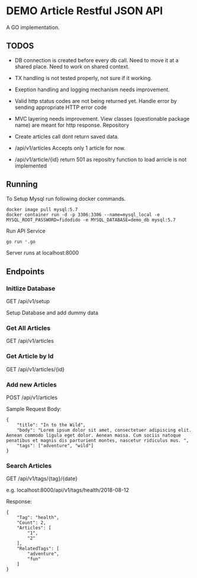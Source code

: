 # DEMO Article Restful JSON API
A GO implementation.

## TODOS
- DB connection is created before every db call. Need to move it at a shared place. Need to work on shared context.
- TX handling is not tested properly, not sure if it working.
- Exeption handling and logging mechanism needs improvement.

- Valid http status codes are not being returned yet. Handle error by sending appropriate HTTP error code
- MVC layering needs improvement. View classes (questionable package name) are meant for http response. Repository

- Create articles call dont return saved data.
- /api/v1/articles Accepts only 1 article for now.
- /api/v1/article/{id} return 501 as repositry function to load arricle is not implemented



## Running 
To Setup Mysql run following docker commands. 

```
docker image pull mysql:5.7
docker container run -d -p 3306:3306 --name=mysql_local -e MYSQL_ROOT_PASSWORD=fidodido -e MYSQL_DATABASE=demo_db mysql:5.7
```

Run API Service
```sh
go run *.go
```

Server runs at localhost:8000

## Endpoints

### Initlize Database
GET /api/v1/setup

Setup Database and add dummy data

### Get All Articles
GET /api/v1/articles

### Get Article by Id
GET /api/v1/articles/{id}

### Add new Articles
POST /api/v1/articles

Sample Request Body:
```
{
	"title": "In to the Wild",
	"body": "Lorem ipsum dolor sit amet, consectetuer adipiscing elit. Aenean commodo ligula eget dolor. Aenean massa. Cum sociis natoque penatibus et magnis dis parturient montes, nascetur ridiculus mus. ",
	"tags": ["adventure", "wild"]
}
```

### Search Articles
GET /api/v1/tags/{tag}/{date}

e.g. localhost:8000/api/v1/tags/health/2018-08-12

Response:
```
{
    "Tag": "health",
    "Count": 2,
    "Articles": [
        "1",
        "2"
    ],
    "RelatedTags": [
        "adventure",
        "fun"
    ]
}
```
